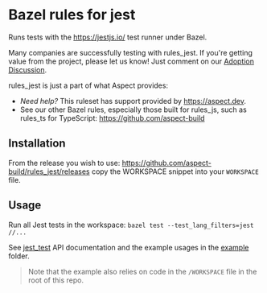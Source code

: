 # Bazel rules for jest

Runs tests with the https://jestjs.io/ test runner under Bazel.

Many companies are successfully testing with rules_jest. If you're getting value from the project, please let us know! Just comment on our [Adoption Discussion](https://github.com/aspect-build/rules_js/discussions/1000).

rules_jest is just a part of what Aspect provides:

- _Need help?_ This ruleset has support provided by https://aspect.dev.
- See our other Bazel rules, especially those built for rules_js, such as rules_ts for TypeScript: https://github.com/aspect-build

## Installation

From the release you wish to use:
<https://github.com/aspect-build/rules_jest/releases>
copy the WORKSPACE snippet into your `WORKSPACE` file.

## Usage

Run all Jest tests in the workspace: `bazel test --test_lang_filters=jest //...`

See [jest_test](docs/jest_test) API documentation and the example usages in the [example](https://github.com/aspect-build/rules_jest/tree/main/example/) folder.

> Note that the example also relies on code in the `/WORKSPACE` file in the root of this repo.
